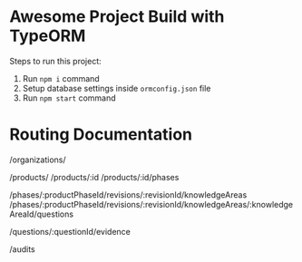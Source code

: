 # Awesome Project Build with TypeORM

Steps to run this project:

1. Run `npm i` command
2. Setup database settings inside `ormconfig.json` file
3. Run `npm start` command

# Routing Documentation
/organizations/

/products/
/products/:id
/products/:id/phases

/phases/:productPhaseId/revisions/:revisionId/knowledgeAreas
/phases/:productPhaseId/revisions/:revisionId/knowledgeAreas/:knowledgeAreaId/questions

/questions/:questionId/evidence

/audits
